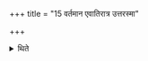 +++
title = "15 वर्तमान एवातिरात्र उत्तरस्मा"

+++

<details><summary>थिते</summary>

वर्तमान एवातिरात्र उत्तरस्मा अह्ने पयांसि विशास्ति १५
</details>
